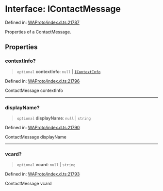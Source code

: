 # Interface: IContactMessage

Defined in: [WAProto/index.d.ts:21787](https://github.com/Fokusdotid/bail/blob/0fe6346a5ff68a74eb71890335c982b44e2da604/WAProto/index.d.ts#L21787)

Properties of a ContactMessage.

## Properties

### contextInfo?

> `optional` **contextInfo**: `null` \| [`IContextInfo`](../../../interfaces/IContextInfo.md)

Defined in: [WAProto/index.d.ts:21796](https://github.com/Fokusdotid/bail/blob/0fe6346a5ff68a74eb71890335c982b44e2da604/WAProto/index.d.ts#L21796)

ContactMessage contextInfo

***

### displayName?

> `optional` **displayName**: `null` \| `string`

Defined in: [WAProto/index.d.ts:21790](https://github.com/Fokusdotid/bail/blob/0fe6346a5ff68a74eb71890335c982b44e2da604/WAProto/index.d.ts#L21790)

ContactMessage displayName

***

### vcard?

> `optional` **vcard**: `null` \| `string`

Defined in: [WAProto/index.d.ts:21793](https://github.com/Fokusdotid/bail/blob/0fe6346a5ff68a74eb71890335c982b44e2da604/WAProto/index.d.ts#L21793)

ContactMessage vcard
